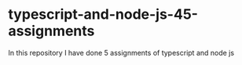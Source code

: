 # typescript-and-node-js-45-assignments
In this repository I have done 5 assignments of typescript and node js
